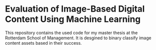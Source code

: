 # Evaluation of Image-Based Digital Content Using Machine Learning

This repository contains the used code for my master thesis at the Rotterdam School of Management. 
It is desgined to binary classify image content assets based in their success. 
